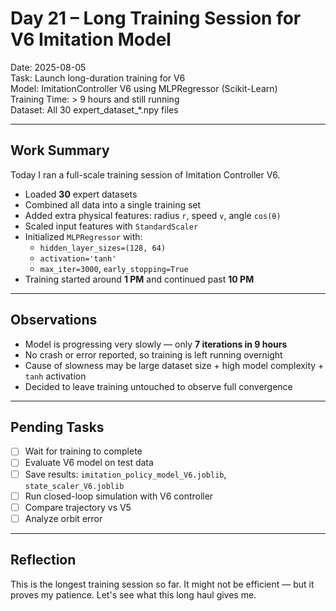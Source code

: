 # Day 21 – Long Training Session for V6 Imitation Model

 Date: 2025-08-05  
 Task: Launch long-duration training for V6  
 Model: ImitationController V6 using MLPRegressor (Scikit-Learn)  
 Training Time: > 9 hours and still running  
 Dataset: All 30 expert_dataset_*.npy files

---

## Work Summary

Today I ran a full-scale training session of Imitation Controller V6.

- Loaded **30** expert datasets
- Combined all data into a single training set
- Added extra physical features: radius `r`, speed `v`, angle `cos(θ)`
- Scaled input features with `StandardScaler`
- Initialized `MLPRegressor` with:
  - `hidden_layer_sizes=(128, 64)`
  - `activation='tanh'`
  - `max_iter=3000`, `early_stopping=True`
- Training started around **1 PM** and continued past **10 PM**

---

## Observations

- Model is progressing very slowly — only **7 iterations in 9 hours**
- No crash or error reported, so training is left running overnight
- Cause of slowness may be large dataset size + high model complexity + `tanh` activation
- Decided to leave training untouched to observe full convergence

---

## Pending Tasks

- [ ] Wait for training to complete
- [ ] Evaluate V6 model on test data
- [ ] Save results: `imitation_policy_model_V6.joblib`, `state_scaler_V6.joblib`
- [ ] Run closed-loop simulation with V6 controller
- [ ] Compare trajectory vs V5
- [ ] Analyze orbit error

---

## Reflection

This is the longest training session so far. It might not be efficient — but it proves my patience. Let's see what this long haul gives me.

